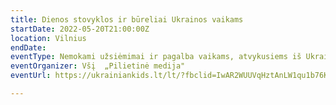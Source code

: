 ```yaml
---
title: Dienos stovyklos ir būreliai Ukrainos vaikams
startDate: 2022-05-20T21:00:00Z
location: Vilnius
endDate: 
eventType: Nemokami užsiėmimai ir pagalba vaikams, atvykusiems iš Ukrainos
eventOrganizer: Všį  „Pilietinė medija"
eventUrl: https://ukrainiankids.lt/lt/?fbclid=IwAR2WUUVqHztAnLW1qu1b76KlLPk0WC4dPq8J7mdU7Phjat2ksM2x2FvHrH8

---
```

